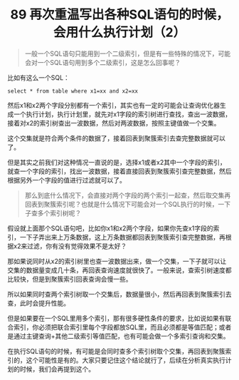 <h1 align="center">89 再次重温写出各种SQL语句的时候，会用什么执行计划（2）</h1>



> 一般一个SQL语句只能用到一个二级索引，但是有一些特殊的情况下，可能会对一个SQL语句用到多个二级索引，这是怎么回事呢？

比如有这么一个SQL：

```
select * from table where x1=xx and x2=xx
```

然后x1和x2两个字段分别都有一个索引，其实也有一定的可能会让查询优化器生成一个执行计划，执行计划里，就先对x1字段的索引树进行查找，查出一波数据，接着对x2的索引树查出一波数据，然后对两波数据，按照主键值做一个交集。

这个交集就是符合两个条件的数据了，接着回表到聚簇索引去查完整数据就可以了。

但是其实之前我们对这种情况一直说的是，选择x1或者x2其中一个字段的索引，就查一个字段的索引，找出一波数据，接着直接回表到聚簇索引查完整数据，然后根据另外一个字段的值进行过滤就可以了。

> 那么到底什么情况下，会直接对两个字段的两个索引一起查，然后取交集再回表到聚簇索引呢？也就是什么情况下可能会对一个SQL执行的时候，一下子查多个索引树呢？

假设就上面那个SQL语句吧，比如你x1和x2两个字段，如果你先查x1字段的索引，一下子弄出来上万条数据，这上万条数据都回表到聚簇索引查完整数据，再根据x2来过滤，你有没有觉得效果不是太好？

那如果说同时从x2的索引树里也查一波数据出来，做一个交集，一下子就可以让交集的数据量变成几十条，再回表查询速度就很快了。一般来说，查索引树速度都比较快，但是到聚簇索引回表查询会慢一些。

所以如果同时查两个索引树取一个交集后，数据量很小，然后再回表到聚簇索引去查，此时会提升性能。

但是如果要在一个SQL里用多个索引，那有很多硬性条件的要求，比如说如果有联合索引，你必须把联合索引里每个字段都放SQL里，而且必须都是等值匹配；或者是通过主键查询+其他二级索引等值匹配，也有可能会做一个多索引查询和交集。

在执行SQL语句的时候，有可能是会同时查多个索引树取个交集，再回表到聚簇索引的，这个可能性是有的。大家只要记住这个结论就行了，后续在分析真实执行计划的时候，我们会再提到这个。
